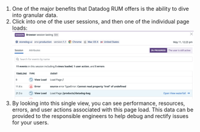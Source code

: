 1. One of the major benefits that Datadog RUM offers is the ability to dive into granular data.
2. Click into one of the user sessions, and then one of the individual page loads:
   ![explorer view](assets/view.png)
3. By looking into this single view, you can see performance, resources, errors, and user actions associated with this page load. This data can be provided to the responsible engineers to help debug and rectify issues for your users.